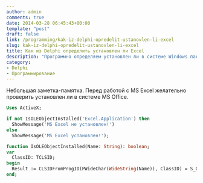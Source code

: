 ```yaml
---
author: admin
comments: true
date: 2014-03-28 06:45:43+00:00
template: "post"
draft: false
link: /programming/kak-iz-delphi-opredelit-ustanovlen-li-excel
slug: kak-iz-delphi-opredelit-ustanovlen-li-excel
title: Как из Delphi определить установлен ли Excel
description: "Программно определяем установлен ли в системе Windows пакет Microsoft Office"
category:
- Delphi
- Программирование
---
```


Небольшая заметка-памятка. Перед работой с MS Excel желательно проверить установлен ли в системе MS Office.

```pascal
Uses ActiveX;

if not IsOLEObjectInstalled('Excel.Application') then
  ShowMessage('MS Excel не установлен!')
else
  ShowMessage('MS Excel установлен!');

function IsOLEObjectInstalled(Name: String): boolean;
var
  ClassID: TCLSID;
begin
  Result := CLSIDFromProgID(PWideChar(WideString(Name)), ClassID) = S_OK;
end;
```

